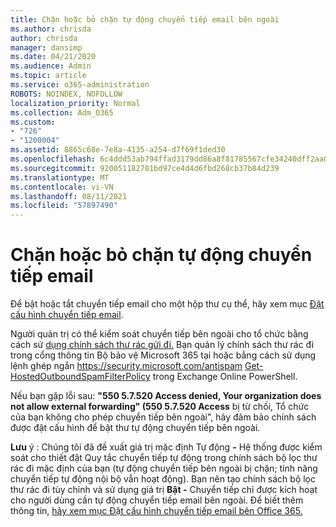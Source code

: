 ```yaml
---
title: Chặn hoặc bỏ chặn tự động chuyển tiếp email bên ngoài
ms.author: chrisda
author: chrisda
manager: dansimp
ms.date: 04/21/2020
ms.audience: Admin
ms.topic: article
ms.service: o365-administration
ROBOTS: NOINDEX, NOFOLLOW
localization_priority: Normal
ms.collection: Adm_O365
ms.custom:
- "726"
- "1200004"
ms.assetid: 8865c68e-7e8a-4135-a254-d7f69f1ded30
ms.openlocfilehash: 6c4ddd53ab794ffad3179dd86a8f81785567cfe34240dff2aa0a1df11094883d
ms.sourcegitcommit: 920051182781bd97ce4d4d6fbd268cb37b84d239
ms.translationtype: MT
ms.contentlocale: vi-VN
ms.lasthandoff: 08/11/2021
ms.locfileid: "57897490"
---
```

# <a name="block-or-unblock-eternal-automatic-email-forwarding"></a>Chặn hoặc bỏ chặn tự động chuyển tiếp email

Để bật hoặc tắt chuyển tiếp email cho một hộp thư cụ thể, hãy xem mục [Đặt cấu hình chuyển tiếp email](https://docs.microsoft.com/microsoft-365/admin/email/configure-email-forwarding).

Người quản trị có thể kiểm soát chuyển tiếp bên ngoài cho tổ chức bằng cách sử [dụng chính sách thư rác gửi đi.](https://docs.microsoft.com/microsoft-365/security/office-365-security/configure-the-outbound-spam-policy) Bạn quản lý chính sách thư rác đi trong cổng thông tin Bộ bảo vệ Microsoft 365 tại hoặc bằng cách sử dụng lệnh ghép ngắn <https://security.microsoft.com/antispam> [Get-HostedOutboundSpamFilterPolicy](https://docs.microsoft.com/powershell/module/exchange/get-hostedoutboundspamfilterpolicy) trong Exchange Online PowerShell.

Nếu bạn gặp lỗi sau: **"550 5.7.520 Access denied, Your organization does not allow external forwarding" (550 5.7.520 Access** bị từ chối, Tổ chức của bạn không cho phép chuyển tiếp bên ngoài", hãy đảm bảo chính sách được đặt cấu hình để bật thư tự động chuyển tiếp bên ngoài.

**Lưu** ý : Chúng tôi đã đề  xuất giá trị mặc định Tự động **-** Hệ thống được kiểm soát cho thiết đặt Quy tắc chuyển tiếp tự động trong chính sách bộ lọc thư rác đi mặc định của bạn (tự động chuyển tiếp bên ngoài bị chặn; tính năng chuyển tiếp tự động nội bộ vẫn hoạt động). Bạn nên tạo chính sách bộ lọc thư rác đi tùy chỉnh và sử dụng giá trị **Bật -** Chuyển tiếp chỉ được kích hoạt cho người dùng cần tự động chuyển tiếp email bên ngoài. Để biết thêm thông tin, [hãy xem mục Đặt cấu hình chuyển tiếp email bên Office 365.](https://docs.microsoft.com/microsoft-365/security/office-365-security/external-email-forwarding)
